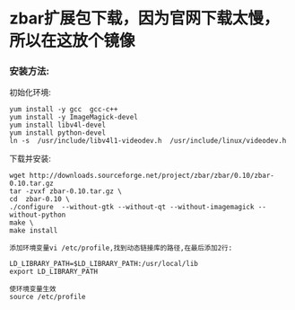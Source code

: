 # zbar扩展包下载，因为官网下载太慢，所以在这放个镜像

### 安装方法:

初始化环境:

	yum install -y gcc  gcc-c++
	yum install -y ImageMagick-devel
	yum install libv4l-devel
	yum install python-devel
	ln -s  /usr/include/libv4l1-videodev.h  /usr/include/linux/videodev.h 

下载并安装:

	wget http://downloads.sourceforge.net/project/zbar/zbar/0.10/zbar-0.10.tar.gz
	tar -zvxf zbar-0.10.tar.gz \
	cd  zbar-0.10 \
	./configure  --without-gtk --without-qt --without-imagemagick --without-python
	make \
	make install

	添加环境变量vi /etc/profile,找到动态链接库的路径,在最后添加2行:

	LD_LIBRARY_PATH=$LD_LIBRARY_PATH:/usr/local/lib
	export LD_LIBRARY_PATH

	使环境变量生效
	source /etc/profile